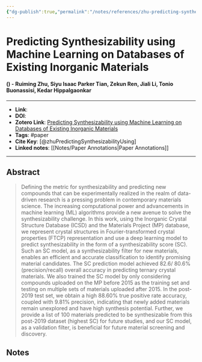 ```yaml
---
{"dg-publish":true,"permalink":"/notes/references/zhu-predicting-synthesizability-using/","title":"Predicting Synthesizability using Machine Learning on Databases of Existing Inorganic Materials","tags":["research, paper,"]}
---
```




# Predicting Synthesizability using Machine Learning on Databases of Existing Inorganic Materials
#### () - Ruiming Zhu, Siyu Isaac Parker Tian, Zekun Ren, Jiali Li, Tonio Buonassisi, Kedar Hippalgaonkar
---------------------------------
- **Link**: 
- **DOI**: 
- **Zotero Link**: [Predicting Synthesizability using Machine Learning on Databases of Existing Inorganic Materials](zotero://select/items/@zhuPredictingSynthesizabilityUsing)
- **Tags**: #paper
- **Cite Key**: [@zhuPredictingSynthesizabilityUsing]
- **Linked notes**: [[Notes/Paper Annotations\|Paper Annotations]]
----------------------------------
## Abstract
>Defining the metric for synthesizability and predicting new compounds that can be experimentally realized in the realm of data-driven research is a pressing problem in contemporary materials science. The increasing computational power and advancements in machine learning (ML) algorithms provide a new avenue to solve the synthesizability challenge. In this work, using the Inorganic Crystal Structure Database (ICSD) and the Materials Project (MP) database, we represent crystal structures in Fourier-transformed crystal properties (FTCP) representation and use a deep learning model to predict synthesizability in the form of a synthesizability score (SC). Such an SC model, as a synthesizability filter for new materials, enables an efficient and accurate classification to identify promising material candidates. The SC prediction model achieved 82.6/ 80.6% (precision/recall) overall accuracy in predicting ternary crystal materials. We also trained the SC model by only considering compounds uploaded on the MP before 2015 as the training set and testing on multiple sets of materials uploaded after 2015. In the post-2019 test set, we obtain a high 88.60% true positive rate accuracy, coupled with 9.81% precision, indicating that newly added materials remain unexplored and have high synthesis potential. Further, we provide a list of 100 materials predicted to be synthesizable from this post-2019 dataset (highest SC) for future studies, and our SC model, as a validation filter, is beneficial for future material screening and discovery.

## Notes
